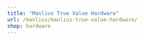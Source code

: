 ```yaml
---
title: "Manlius True Value Hardware"
url: /manlius/manlius-true-value-hardware/
shop: hardware
---
```

